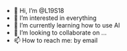 - 👋 Hi, I’m @L19S18
- 👀 I’m interested in everything 
- 🌱 I’m currently learning how to use AI
- 💞️ I’m looking to collaborate on ...
- 📫 How to reach me: by email

<!---
L19S18/L19S18 is a ✨ special ✨ repository because its `README.md` (this file) appears on your GitHub profile.
You can click the Preview link to take a look at your changes.
--->
